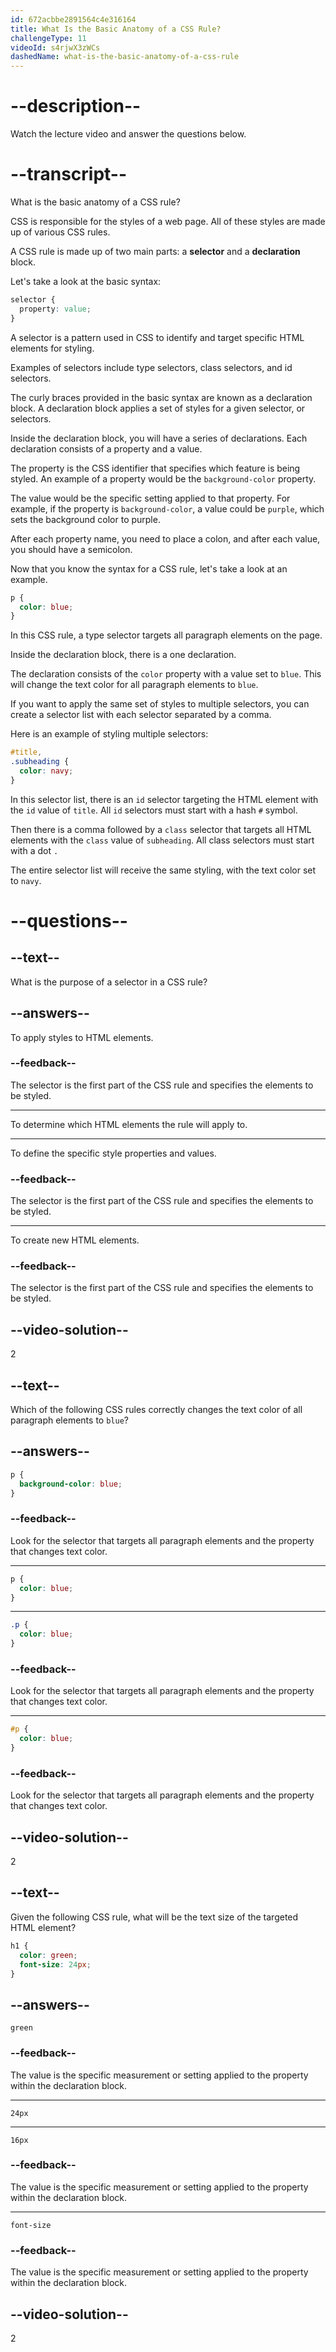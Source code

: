 ```yaml
---
id: 672acbbe2891564c4e316164
title: What Is the Basic Anatomy of a CSS Rule?
challengeType: 11
videoId: s4rjwX3zWCs
dashedName: what-is-the-basic-anatomy-of-a-css-rule
---
```


# --description--

Watch the lecture video and answer the questions below.

# --transcript--

What is the basic anatomy of a CSS rule?

CSS is responsible for the styles of a web page. All of these styles are made up of various CSS rules.

A CSS rule is made up of two main parts: a **selector** and a **declaration** block.

Let's take a look at the basic syntax:

```css
selector {
  property: value;
}
```

A selector is a pattern used in CSS to identify and target specific HTML elements for styling.

Examples of selectors include type selectors, class selectors, and id selectors.

The curly braces provided in the basic syntax are known as a declaration block. A declaration block applies a set of styles for a given selector, or selectors.

Inside the declaration block, you will have a series of declarations. Each declaration consists of a property and a value.

The property is the CSS identifier that specifies which feature is being styled. An example of a property would be the `background-color` property.

The value would be the specific setting applied to that property. For example, if the property is `background-color`, a value could be `purple`, which sets the background color to purple.

After each property name, you need to place a colon, and after each value, you should have a semicolon.

Now that you know the syntax for a CSS rule, let's take a look at an example.

```css
p {
  color: blue;
}
```

In this CSS rule, a type selector targets all paragraph elements on the page.

Inside the declaration block, there is a one declaration.

The declaration consists of the `color` property with a value set to `blue`. This will change the text color for all paragraph elements to `blue`.

If you want to apply the same set of styles to multiple selectors, you can create a selector list with each selector separated by a comma.

Here is an example of styling multiple selectors:

```css
#title,
.subheading {
  color: navy;
}
```

In this selector list, there is an `id` selector targeting the HTML element with the `id` value of `title`. All `id` selectors must start with a hash `#` symbol.

Then there is a comma followed by a `class` selector that targets all HTML elements with the `class` value of `subheading`. All class selectors must start with a dot `.`

The entire selector list will receive the same styling, with the text color set to `navy`.

# --questions--

## --text--

What is the purpose of a selector in a CSS rule?

## --answers--

To apply styles to HTML elements.

### --feedback--

The selector is the first part of the CSS rule and specifies the elements to be styled.

---

To determine which HTML elements the rule will apply to.

---

To define the specific style properties and values.

### --feedback--

The selector is the first part of the CSS rule and specifies the elements to be styled.

---

To create new HTML elements.

### --feedback--

The selector is the first part of the CSS rule and specifies the elements to be styled.

## --video-solution--

2

## --text--

Which of the following CSS rules correctly changes the text color of all paragraph elements to `blue`?

## --answers--

```css
p {
  background-color: blue;
}
```

### --feedback--

Look for the selector that targets all paragraph elements and the property that changes text color.

---

```css
p {
  color: blue;
}
```

---

```css
.p {
  color: blue;
}
```

### --feedback--

Look for the selector that targets all paragraph elements and the property that changes text color.

---

```css
#p {
  color: blue;
}
```

### --feedback--

Look for the selector that targets all paragraph elements and the property that changes text color.

## --video-solution--

2

## --text--

Given the following CSS rule, what will be the text size of the targeted HTML element?

```css
h1 {
  color: green;
  font-size: 24px;
}
```

## --answers--

`green`

### --feedback--

The value is the specific measurement or setting applied to the property within the declaration block.

---

`24px`

---

`16px`

### --feedback--

The value is the specific measurement or setting applied to the property within the declaration block.

---

`font-size`

### --feedback--

The value is the specific measurement or setting applied to the property within the declaration block.

## --video-solution--

2
